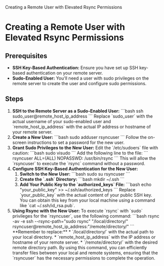 Creating a Remote User with Elevated Rsync Permissions

Creating a Remote User with Elevated Rsync Permissions
======================================================

Prerequisites
-------------

*   **SSH Key-Based Authentication:** Ensure you have set up SSH key-based authentication on your remote server.
*   **Sudo-Enabled User:** You'll need a user with sudo privileges on the remote server to create the user and configure sudo permissions.

Steps
-----

1.  **SSH to the Remote Server as a Sudo-Enabled User:** \`\`\`bash ssh sudo\_user@remote\_host\_ip\_address \`\`\` Replace \`sudo\_user\` with the actual username of your sudo-enabled user and \`remote\_host\_ip\_address\` with the actual IP address or hostname of your remote server.
2.  **Create a New User:** \`\`\`bash sudo adduser rsyncuser \`\`\` Follow the on-screen instructions to set a password for the new user.
3.  **Grant Sudo Privileges to the New User:** Edit the \`/etc/sudoers\` file with caution: \`\`\`bash sudo visudo \`\`\` Add the following line to the file: \`\`\` rsyncuser ALL=(ALL) NOPASSWD: /usr/bin/rsync \`\`\` This will allow the \`rsyncuser\` to execute the \`rsync\` command without a password.
4.  **Configure SSH Key-Based Authentication for the New User:**
    1.  **Switch to the New User:** \`\`\`bash sudo su rsyncuser \`\`\`
    2.  **Create the \`.ssh\` Directory:** \`\`\`bash mkdir ~/.ssh \`\`\`
    3.  **Add Your Public Key to the \`authorized\_keys\` File:** \`\`\`bash echo "your\_public\_key" >> ~/.ssh/authorized\_keys \`\`\` Replace \`your\_public\_key\` with the actual content of your public SSH key. You can obtain this key from your local machine using a command like \`cat ~/.ssh/id\_rsa.pub\`.
5.  **Using Rsync with the New User:** To execute \`rsync\` with \`sudo\` privileges for the \`rsyncuser\`, use the following command: \`\`\`bash rsync -av -e ssh --rsync-path="sudo rsync" "/local/directory/" rsyncuser@remote\_host\_ip\_address:"/remote/directory/" \`\`\` \*\*Remember to replace:\*\* \* \`/local/directory/\` with the actual path to your local directory. \* \`remote\_host\_ip\_address\` with the IP address or hostname of your remote server. \* \`/remote/directory/\` with the desired remote directory path. By using this command, you can efficiently transfer files between your local and remote systems, ensuring that the \`rsyncuser\` has the necessary permissions to complete the operation.
